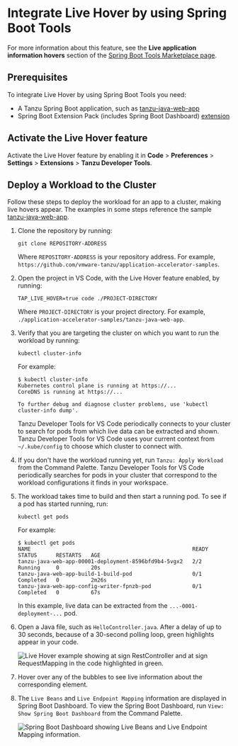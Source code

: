 # Integrate Live Hover by using Spring Boot Tools

For more information about this feature, see the **Live application information hovers** section of
the [Spring Boot Tools Marketplace page](https://marketplace.visualstudio.com/items?itemName=vmware.vscode-spring-boot).

## <a id="prerequisites"></a> Prerequisites

To integrate Live Hover by using Spring Boot Tools you need:

- A Tanzu Spring Boot application, such as
  [tanzu-java-web-app](https://github.com/vmware-tanzu/application-accelerator-samples/tree/main/tanzu-java-web-app)
- Spring Boot Extension Pack (includes Spring Boot Dashboard)
  [extension](https://marketplace.visualstudio.com/items?itemName=vmware.vscode-boot-dev-pack)

## <a id="activate-feature"></a> Activate the Live Hover feature

Activate the Live Hover feature by enabling it in
**Code** > **Preferences** > **Settings** > **Extensions** > **Tanzu Developer Tools**.

## <a id="deploy-workload"></a> Deploy a Workload to the Cluster

Follow these steps to deploy the workload for an app to a cluster, making live hovers appear.
The examples in some steps reference the sample
[tanzu-java-web-app](https://github.com/vmware-tanzu/application-accelerator-samples/tree/main/tanzu-java-web-app).

1. Clone the repository by running:

   ```console
   git clone REPOSITORY-ADDRESS
   ```

   Where `REPOSITORY-ADDRESS` is your repository address.
   For example, `https://github.com/vmware-tanzu/application-accelerator-samples`.

2. Open the project in VS Code, with the Live Hover feature enabled, by running:

   ```console
   TAP_LIVE_HOVER=true code ./PROJECT-DIRECTORY
   ```

   Where `PROJECT-DIRECTORY` is your project directory.
   For example, `./application-accelerator-samples/tanzu-java-web-app`.

3. Verify that you are targeting the cluster on which you want to run the workload by running:

   ```console
   kubectl cluster-info
   ```

   For example:

   ```console
   $ kubectl cluster-info
   Kubernetes control plane is running at https://...
   CoreDNS is running at https://...

   To further debug and diagnose cluster problems, use 'kubectl cluster-info dump'.
   ```

   Tanzu Developer Tools for VS Code periodically connects to your cluster to search for pods from
   which live data can be extracted and shown.
   Tanzu Developer Tools for VS Code uses your current context from `~/.kube/config` to choose
   which cluster to connect with.

4. If you don't have the workload running yet, run `Tanzu: Apply Workload` from the Command Palette.
   Tanzu Developer Tools for VS Code periodically searches for pods in your cluster that correspond
   to the workload configurations it finds in your workspace.

5. The workload takes time to build and then start a running pod. To see if a pod has started running,
   run:

   ```console
   kubectl get pods
   ```

   For example:

   ```console
   $ kubectl get pods
   NAME                                                   READY   STATUS      RESTARTS   AGE
   tanzu-java-web-app-00001-deployment-8596bfd9b4-5vgx2   2/2     Running     0          20s
   tanzu-java-web-app-build-1-build-pod                   0/1     Completed   0          2m26s
   tanzu-java-web-app-config-writer-fpnzb-pod             0/1     Completed   0          67s
   ```

   In this example, live data can be extracted from the `...-0001-deployment-...` pod.

6. Open a Java file, such as `HelloController.java`.
   After a delay of up to 30 seconds, because of a 30-second polling loop, green highlights appear in
   your code.

   ![Live Hover example showing at sign RestController and at sign RequestMapping in the code highlighted in green.](../images/vscode-live-hover-example.png)

7. Hover over any of the bubbles to see live information about the corresponding element.

8. The `Live Beans` and `Live Endpoint Mapping` information are displayed in Spring Boot Dashboard.
   To view the Spring Boot Dashboard, run `View: Show Spring Boot Dashboard` from the Command Palette.

   ![Spring Boot Dashboard showing Live Beans and Live Endpoint Mapping information.](../images/vscode-beansmapping-example.png)